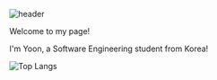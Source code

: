 ![header](https://capsule-render.vercel.app/api?type=blur&height=300&color=gradient&customColorList=19&text=Hi!%20I'm%20abluehour&fontColor=6495ED&fontAlignY=50&descAlignY=65&fontSize=50)

Welcome to my page!

I'm Yoon, a Software Engineering student from Korea!

![Top Langs](https://github-readme-stats.vercel.app/api/top-langs/?username=Jung-YoonSeong&layout=compact)
